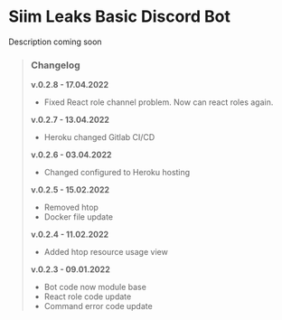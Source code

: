 # Siim Leaks Basic Discord Bot

Description coming soon

>### Changelog
>**v.0.2.8 - 17.04.2022**
>- Fixed React role channel problem. Now can react roles again.
> 
>**v.0.2.7 - 13.04.2022**
>- Heroku changed Gitlab CI/CD
> 
>**v.0.2.6 - 03.04.2022**
>- Changed configured to Heroku hosting
> 
>**v.0.2.5 - 15.02.2022**
>- Removed htop
>- Docker file update
> 
>**v.0.2.4 - 11.02.2022**
>- Added htop resource usage view
> 
>**v.0.2.3 - 09.01.2022**
>- Bot code now module base
>- React role code update
>- Command error code update
